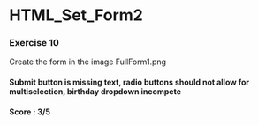 # HTML_Set_Form2

### Exercise 10
Create the form in the image FullForm1.png

#### Submit button is missing text, radio buttons should not allow for multiselection, birthday dropdown incompete 
#### Score : 3/5
